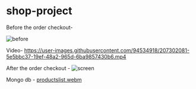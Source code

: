 # shop-project

Before the order checkout-

![before](https://user-images.githubusercontent.com/94534918/207295233-5bc49aec-9c3e-4f6f-ad24-42aef4cdf7d3.png)

Video-
https://user-images.githubusercontent.com/94534918/207302081-5e5bbc37-19ef-48a2-965d-6ba9857430b6.mp4

After the order checkout -
![screen](https://user-images.githubusercontent.com/94534918/207301237-b0705feb-a205-432b-ac5b-30f525b0dee8.png)

Mongo db -
[productslist.webm](https://user-images.githubusercontent.com/94534918/207295351-b6ec90f2-058e-4cd5-9f83-01a5228f639a.webm)

